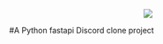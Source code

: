 <div align="center">
    <image src="static/assets/discord-logo.png">
</div>

#A Python fastapi Discord clone project
